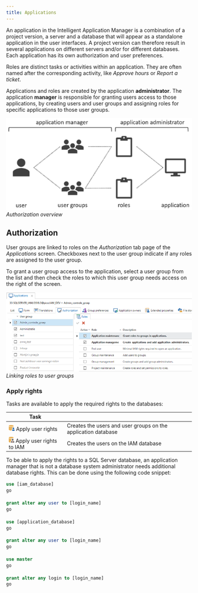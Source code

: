 ```yaml
---
title: Applications
---
```


An application in the Intelligent Application Manager is a combination of a project version, a server and a database that will appear as a standalone application in the user interfaces. A project version can therefore result in several applications on different servers and/or for different databases. Each application has its own authorization and user preferences. 

Roles are distinct tasks or activities within an application. They are often named after the corresponding activity, like *Approve hours* or *Report a ticket*.

Applications and roles are created by the application **administrator**. The application **manager** is responsible for granting users access to those applications, by creating users and user groups and assigning roles for specific applications to those user groups. 

![1537868299574](../assets/sf/1537868299574.png)
*Authorization overview*

## Authorization

User groups are linked to roles on the *Authorization* tab page of the *Applications* screen. Checkboxes next to the user group indicate if any roles are assigned to the user group.

To grant a user group access to the application, select a user group from the list and then check the roles to which this user group needs access on the right of the screen. 

![1537869015632](../assets/sf/1537869015632.png)
*Linking roles to user groups*

### Apply rights

Tasks are available to apply the required rights to the databases:

| Task                                                         |                                                              |
| ------------------------------------------------------------ | ------------------------------------------------------------ |
| ![1537863886902](../assets/sf/1537863886902.png) Apply user rights | Creates the users and user groups on the application database |
| ![1537863897038](../assets/sf/1537863897038.png) Apply user rights to IAM | Creates the users on the IAM database                        |

To be able to apply the rights to a SQL Server database, an application manager that is not a database system administrator needs additional database rights. This can be done using the following code snippet:

```sql
use [iam_database]
go

grant alter any user to [login_name]
go

use [application_database]
go

grant alter any user to [login_name]
go

use master
go

grant alter any login to [login_name]
go
```

